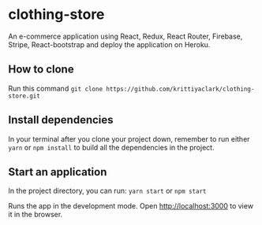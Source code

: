# clothing-store

An e-commerce application using React, Redux, React Router, Firebase, Stripe,
React-bootstrap and deploy the application on Heroku.

## How to clone

Run this command `git clone https://github.com/krittiyaclark/clothing-store.git`

## Install dependencies

In your terminal after you clone your project down, remember to run either
`yarn` or `npm install` to build all the dependencies in the project.

## Start an application

In the project directory, you can run: `yarn start` or `npm start`

Runs the app in the development mode. Open
[http://localhost:3000](http://localhost:3000) to view it in the browser.

